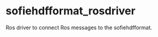 sofiehdfformat_rosdriver
==================

Ros driver to connect Ros messages to the sofiehdfformat.